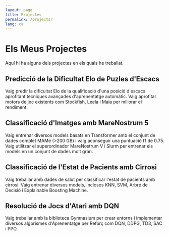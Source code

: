 ```yaml
---
layout: page
title: Projectes
permalink: /projects/
lang: ca
---
```


# Els Meus Projectes

Aquí hi ha alguns dels projectes en els quals he treballat.

## Predicció de la Dificultat Elo de Puzles d'Escacs
Vaig predir la dificultat Elo de la qualificació d'una posició d'escacs aprofitant tècniques avançades d'aprenentatge automàtic. Vaig aprofitar motors de joc existents com Stockfish, Leela i Maia per millorar el rendiment.

## Classificació d'Imatges amb MareNostrum 5
Vaig entrenar diversos models basats en Transformer amb el conjunt de dades complet MAMe (>200 GB) i vaig aconseguir una puntuació f1 de 0.75. Vaig utilitzar el superordinador MareNostrum V i Slurm per entrenar els models en un conjunt de dades molt gran.

## Classificació de l'Estat de Pacients amb Cirrosi
Vaig treballar amb dades de salut per classificar l'estat de pacients amb cirrosi. Vaig entrenar diversos models, inclosos KNN, SVM, Arbre de Decisió i Explainable Boosting Machine.

## Resolució de Jocs d'Atari amb DQN
Vaig treballar amb la biblioteca Gymnasium per crear entorns i implementar diversos algorismes d'Aprenentatge per Reforç com DQN, DDPG, TD3, SAC i PPO.